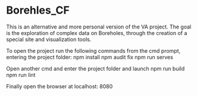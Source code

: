 # Borehles_CF
This is an alternative and more personal version of the VA project. The goal is the exploration of complex data on Boreholes, through the creation of a special site and visualization tools.



To open the project run the following commands from the cmd prompt, entering the project folder:
npm install
npm audit fix
npm run serves

Open another cmd and enter the project folder and launch
npm run build
npm run lint

Finally open the browser at localhost: 8080
